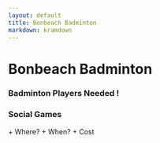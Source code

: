 ```yaml
---
layout: default
title: Bonbeach Badminton
markdown: kramdown
---
```

# Bonbeach Badminton
### Badminton Players Needed !
### Social Games
<main>
+ Where?
+ When?
+ Cost
  </main>

